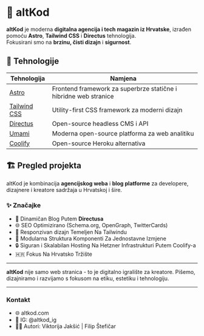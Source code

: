# 🧠 altKod
**altKod** je moderna **digitalna agencija i tech magazin iz Hrvatske**, izrađen pomoću **Astro**, **Tailwind CSS** i **Directus** tehnologija.  
Fokusirani smo na **brzinu, čisti dizajn** i **sigurnost**.

## 🚀 Tehnologije

| Tehnologija | Namjena |
|-------------|---------|
| [Astro](https://astro.build) | Frontend framework za superbrze statične i hibridne web stranice |
| [Tailwind CSS](https://tailwindcss.com) | Utility-first CSS framework za moderni dizajn |
| [Directus](https://directus.io) | Open-source headless CMS i API |
| [Umami](https://umami.is/) | Moderna open-source platforma za web analitiku |
| [Coolify](https://coolify.io/) | Open-source Heroku alternativa |

## 🏗️ Pregled projekta

altKod je kombinacija **agencijskog weba** i **blog platforme** za developere, dizajnere i kreatore sadržaja u Hrvatskoj i šire.

### ✨ Značajke
- 📰 Dinamičan Blog Putem **Directusa**
- 🌐 SEO Optimizirano (Schema.org, OpenGraph, TwitterCards)
- 💨 Responzivan dizajn Temeljen Na Tailwindu
- 🧩 Modularna Struktura Komponenti Za Jednostavne Izmjene
- 🔒 Siguran i Skalabilan Hosting Na Hetzner Infrastrukturi Putem Coolify-a
- 🇭🇷 Fokus Na Hrvatsko Tržište

---

**altKod** nije samo web stranica - to je digitalno igralište za kreatore. Pišemo, dizajniramo i razvijamo s fokusom na etiku, estetiku i tehnologiju.

---

### Kontakt

- 🌐 altkod.com
- 📸 IG: @altkod_ig
- 🧑‍💻 Autori: Viktorija Jakšić | Filip Štefičar